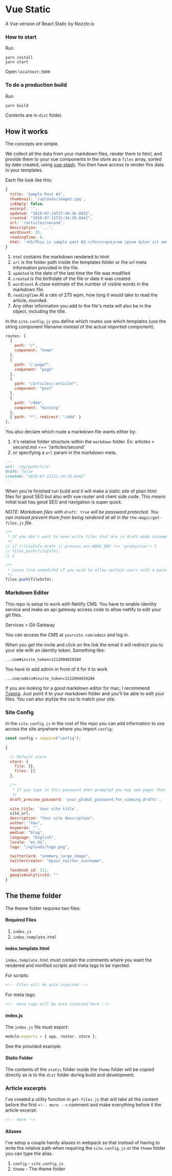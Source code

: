 # Vue Static

A Vue version of React Static by Nozzle.io

### How to start

Run

```
yarn install
yarn start
```

Open `localhost:3000`

### To do a production build

Run

```bash
yarn build
```

Contents are in `dist` folder.

## How it works

The concepts are simple.

We collect all the data from your markdown files, render them to html, and provide them to your vue components in the store as a `files` array, sorted by date created, using [vue-stash](https://github.com/cklmercer/vue-stash). You then have access to render this data in your templates.

Each file look like this:

```js
{
  title: 'Sample Post #2',
  thumbnail: '/uploads/image2.jpg',
  isEmpty: false,
  excerpt: '',
  updated: "2018-07-14T17:49:36.883Z",
  created: "2018-07-11T21:24:28.844Z",
  url: '/articles/second',
  description: '...',
  wordCount: 35,
  readingTime: 0,
  html: '<h1>This is sample post #2.</h1>\n<p>Lorem ipsum dolor sit amet, consectetur adipisicing elit. Adipisci laborum, doloremque. Repellat sapiente incidunt voluptas, placeat. Nam consectetur maxime eaque magnam nostrum, iste voluptates facilis! Quidem sequi itaque eveniet nesciunt.</p>'
}
```

1.  `html` contains the markdown rendered to html
2.  `url` is the folder path inside the templates folder or the url meta information provided in the file.
3.  `updated` is the date of the last time the file was modified
4.  `created` is the birthdate of the file or date it was created
5.  `wordCount` A close estimate of the number of visible words in the markdown file.
6.  `readingTime` At a rate of 275 wpm, how long it would take to read the article, rounded.
7.  Any other information you add to the file's meta will also be in the object, including the title.

In the `site.config.js` you define which routes use which templates (use the string component filename instead of the actual imported component).

```js
routes: [
  {
    path: "/",
    component: "home"
  },
  {
    path: "/:page?",
    component: "page"
  },
  {
    path: "/articles/:article?",
    component: "post"
  },
  {
    path: "/404",
    component: "missing"
  },
  { path: "*", redirect: "/404" }
];
```

You also declare which route a markdown file wants either by:

1.  it's relative folder structure within the `markdown` folder. Ex: articles > second.md === '/articles/second'
2.  or specifying a `url` param in the markdown meta.

```markdown
---
url: '/my/path/file'
draft: false
created: "2018-07-11T21:24:28.844Z"
---
```

When you're finished run build and it will make a static site of plain html files for good SEO but also with vue router and client side code. This means initial load has good SEO and navigation is super quick.

_NOTE: Markdown files with `draft: true` will be password protected. You can instead prevent them from being rendered at all in the `the-magic/get-files.js` file._

```js
/**
 * If you don't want to even write files that are in draft mode uncomment this snippet and comment the one below
 */
// if (!fileInfo.draft || process.env.NODE_ENV !== 'production') {
// files.push(fileInfo);
// }

/**
 * Leave line unmodifed if you wish to allow certain users with a password to see draft files.
 */
files.push(fileInfo);
```

### Markdown Editor

This repo is setup to work with Netlify CMS. You have to enable identity service and make an api gateway access code to allow netlify to edit your git files.

Services > Git Gateway

You can access the CMS at `yoursite.com/admin` and log in.

When you get the invite and click on the link the email it will redirect you to your site with an identity token. Something like:

```
...com#invite_token=1212094019284
```

You have to add admin in front of it for it to work

```
...com/admin#invite_token=1212094019284
```

If you are looking for a good markdown editor for mac, I recommend [Typora](https://typora.io/). Just point it to your markdown folder and you'll be able to edit your files. You can also stylize the css to match your site.

### Site Config

In the `site.config.js` in the root of the repo you can add information to use across the site anywhere where you import `config`:

```js
const config = require("config");
```

```js
{

  // Default store
  store: {
    file: {},
    files: []
  },

  /**
   * If you type in this password when prompted you may see pages that are in draft mode on the live site.
   */
  draft_preview_password: 'your_global_password_for_viewing_drafts',

  site_title: `Your site title`,
  site_url,
  description: "Your site description",
  author: "You",
  keywords: "",
  medium: "blog",
  language: "English",
  locale: "en_US",
  logo: "/uploads/logo.png",

  twitterCard: "summary_large_image",
  twitterCreator: "@your_twitter_username",

  facebook_id: 111,
  googleAnalyticsId: ""
}
```

## The theme folder

The theme folder requires two files:

#### Required Files

1.  `index.js`
2.  `index.template.html`

#### index.template.html

`index.template.html` must contain the comments where you want the rendered and minified scripts and meta tags to be injected.

For scripts:

```html
<!-- Files will be auto injected -->
```

For meta tags:

```html
<!-- meta tags will be auto injected here -->
```

#### index.js

The `index.js` file must export:

```js
module.exports = { app, router, store };
```

See the provided example.

#### Static Folder

The contents of the `static` folder inside the `theme` folder will be copied directly as is to the `dist` folder during build and development.

### Article excerpts

I've created a utility function in `get-files.js` that will take all the content before the first `<!-- more -->` comment and make everything before it the article excerpt:

```html
<!-- more -->
```

#### Aliases

I've setup a couple handy aliases in webpack so that instead of having to write the relative path when requiring the `site.config.js` or the `theme` folder you can type the alias.

1.  `config` - `site.config.js`
2.  `theme` - The theme folder